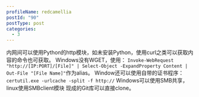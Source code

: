 ```yaml
---
profileName: redcamellia
postId: "90"
postType: post
categories:
  - 3
---
```

内网间可以使用Python的http模块，如未安装Python，使用curl之类可以获取内容的命令也可获取。
Windows没有WGET，使用：
`Invoke-WebRequest "http://[IP:PORT]/[File]" | Select-Object -ExpandProperty Content | Out-File "[File Name]"`作为alias。
Window还可以使用自带的证书程序：
`certutil.exe -urlcache -split -f http://`
Windows可以使用SMB共享，linux使用SMBclient模块
现成的Git库可以直接clone。